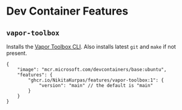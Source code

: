 # Dev Container Features

## `vapor-toolbox`

Installs the [Vapor Toolbox CLI](https://github.com/vapor/toolbox). Also installs latest `git` and `make` if not present.


```jsonc
{
    "image": "mcr.microsoft.com/devcontainers/base:ubuntu",
    "features": {
        "ghcr.io/NikitaKurpas/features/vapor-toolbox:1": {
            "version": "main" // the default is "main"
        }
    }
}
```